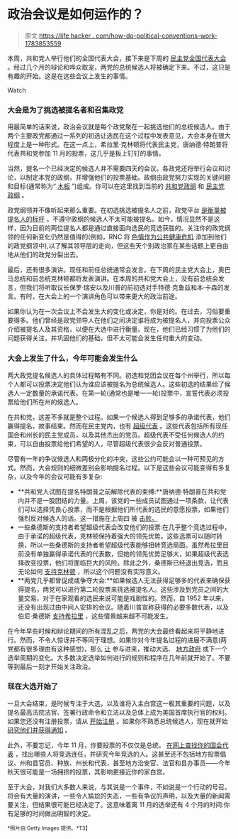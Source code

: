 # 政治会议是如何运作的？

> 原文:[https://life hacker . com/how-do-political-conventions-work-1783853559](https://lifehacker.com/how-do-political-conventions-work-1783853559)

本周，共和党人举行他们的全国代表大会，接下来是下周的 [民主党全国代表大会](https://demconvention.com/) 。经过几个月的辩论和哗众取宠，两党的总统候选人将被确定下来。不过，这只是有趣的开始。这是在这些会议上发生的事情。

Watch

### **大会是为了挑选被提名者和召集政党**

用最简单的话来说，政治会议就是每个政党聚在一起挑选他们的总统候选人。由于两个主要政党都通过一系列的初选让选民在这个过程中发表意见，大会本身在很大程度上是一种形式。在这一点上，希拉里·克林顿将代表民主党，唐纳德·特朗普将代表共和党参加 11 月的投票，这几乎是板上钉钉的事情。

当然，提名一个已经决定的候选人并不需要四天的会议。各政党还将举行会议和讨论，以制定本党的政纲，并增强他们的投票基础。政纲由政党努力实现的关键问题和目标(通常称为“ [木板](https://www.reference.com/government-politics/plank-politics-7800ada8d3f9f51e) ”)组成。你可以在这里找到当前的 [共和党政纲](https://www.gop.com/platform/) 和 [民主党政纲](https://demconvention.com/platform/) 。

政党纲领并不像听起来那么重要。在初选挑选被提名人之前，政党平台 [是衡量被提名人的标杆](http://www.theatlantic.com/politics/archive/2016/07/party-platform-national-convention/491147/) 。不遵守政纲的候选人不太可能被提名。如今，情况显然不是这样，因为目前的两位提名人都是通过直接面向选民的竞选获胜的。关注你的政党纲领的任何新变化仍然是值得的(例如，RNC 将 [色情作为公共健康危机](http://www.thedailybeast.com/articles/2016/07/16/porn-industry-blame-the-gop-for-the-public-health-crisis-not-us.html) 添加到他们的政党纲领中),以了解其领导层的走向，但这些天个别政治家在某些话题上更自由地从他们的政党分裂出去。

最后，还有很多演讲。现任和前任总统通常会发言。在下周的民主党大会上，奥巴马总统和前总统克林顿都将发表演讲。在本周的共和党大会上，没有前总统会发言，但我们将听取议长保罗·瑞安以及川普的前初选对手特德·克鲁兹和本·卡森的发言。有时，在大会上的一个演讲角色可以带来更大的政治前途。

如果你认为在一次会议上不会发生大的变化或决定，你是对的。在过去，习俗要重要得多。他们曾经是政党领导人在他们之间决定谁将成为被提名人，并向投票公众介绍被提名人及其资格，以便在大选中进行衡量。现在，他们已经习惯了为他们的问题获得关注，并巩固他们的基础，但不太可能会发生任何重大的变动。

### **大会上发生了什么，今年可能会发生什么**

两大政党提名候选人的具体过程略有不同。初选和党团会议在每个州举行，所以每个人都可以投票决定他们认为谁应该被提名为总统候选人。这些初选的结果给了候选人一定数量的承诺代表。在第一轮(通常也是唯一一轮)投票中，宣誓代表必须投票给他们所在州的候选人。

在共和党，这差不多就是整个过程。如果一个候选人得到足够多的承诺代表，他们赢得提名，故事结束。然而在民主党内，也有 [超级代表](https://en.wikipedia.org/wiki/Superdelegate) 。这些代表包括所有现任国会和州长的民主党成员，以及其他杰出的党员。超级代表不受任何候选人的约束，可以自由投票给他们希望的人，尽管超级代表很少会反对普通投票。

尽管有一年的争议候选人和两极分化的冲突，这些公约可能会以一种可预见的方式。然而，大会规则的细微差别会影响提名过程。以下是这些会议可能变得有多复杂，以及今年的会议可能有多复杂:

*   **共和党人试图在提名特朗普之前解除代表的束缚:**唐纳德·特朗普在共和党内并不是一股团结的力量。上周，该党的一些成员试图通过一项条款，让代表们可以选择凭良心投票，而不是根据他们所代表的选民的意愿投票，如果他们强烈反对候选人的话。这一措施在上周四 被 [击败。](http://www.vox.com/2016/7/14/12176028/rules-committee-trump-convention-coup)
*   一些桑德斯的支持者希望超级代表会改变他们的投票:在几乎整个竞选过程中，由于承诺的超级代表，克林顿保持着强大的领先优势。这些选票可以随时转换，所以一些桑德斯的支持者希望超级代表能够扭转竞选局面。虽然希拉里目前没有单独赢得承诺代表的代表数，但她的领先优势足够大，如果超级代表选择改变投票，他们将面临巨大的风险。除此之外，桑德斯已经退出竞选，而且无论如何 [支持克林顿](http://www.cnn.com/2016/07/11/politics/hillary-clinton-bernie-sanders/) ，所以这个问题没有实际意义。
*   **两党几乎都曾促成或争夺大会:**如果候选人无法获得足够多的代表来确保获得提名，两党可以进行第二轮投票来挑选被提名人。这些涉及到党员之间的大量交易，对于在家观看的选民来说可能是戏剧性的。然而，自 1952 年以来，还没有出现过由中间人安排的会议。随着川普宣称获得的必要多数代表，以及伯尼·桑德斯 [支持希拉里](http://www.cnn.com/2016/07/11/politics/hillary-clinton-bernie-sanders/) ，这些情景越来越不可能发生。

在今年早些时候和辩论期间的所有混乱之后，两党的大会最终看起来将平静地进行。然而，不令人惊讶并不等同于理想。如果你对今年提名过程的进展不满意(两党都有很多理由有这种感觉)，那么 [让](http://lifehacker.com/how-can-i-get-my-local-government-to-pay-attention-to-m-5981392) 参与进来，推动大选、 [地方政府](http://lifehacker.com/how-can-i-get-my-local-government-to-pay-attention-to-m-5981392) 或下一个选举周期的变化。大多数决定选举如何进行的规则和程序在几年前就开始了。不要等到最后一刻才开始关注政治。

### **现在大选开始了**

一旦大会结束，是时候专注于大选，以及谁将入主白宫这一极其重要的问题，以及提名最高法院法官、签署行政命令和立法以及总体上成为美国首席执行官的权利。如果您还没有注册投票，请从 [开始注册](http://lifehacker.com/how-to-register-and-vote-early-before-the-presidential-1782421609#_ga=1.22143867.1347662518.1465819317) 。如果你不熟悉总统候选人，现在就开始 [研究他们并获得通知](http://lifehacker.com/how-to-catch-up-on-the-elections-and-prepare-yourself-f-5958044#_ga=1.22143867.1347662518.1465819317) 。

此外，不要忘记，今年 11 月，你要投票的不仅仅是总统。 [在网上查找你的国会代表](http://lifehacker.com/how-to-use-4usxus-to-find-out-what-your-representatives-1770735382#_ga=1.268018894.1347662518.1465819317) ，找出哪些人将竞选连任，并研究今年竞选的人。这甚至还不包括地方投票倡议、州和县官员、种族、州长和代表，甚至地方治安官、法官和县办事员——今年秋天很可能是一场拥挤的投票，其影响更接近你的家白宫。

至于大会，对我们大多数人来说，与其说是一个事件，不如说是一个行动的号召。将会有大量的演讲，一些令人尴尬的失态，一些有争议的声明，以及大量的新闻需要关注，但结果很可能已经决定了。这意味着离 11 月的选举还有 4 个月的时间:你有足够的时间做出明智的决定。

<small>*照片由 Getty Images 提供。*T3】</small>